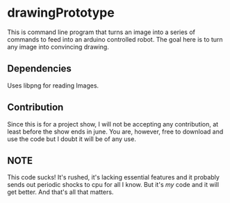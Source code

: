 # drawingPrototype
This is command line program that turns an image into a series of commands to feed into an arduino controlled robot. The goal here is to turn any image into convincing drawing.

## Dependencies
Uses libpng for reading Images.
## Contribution
Since this is for a project show, I will not be accepting any contribution, at least before the show ends in june. You are, however, free to download and use the code but I doubt it will be of any use.

## **NOTE**
This code sucks! It's rushed, it's lacking essential features and it probably sends out periodic shocks to cpu for all I know. But it's *my* code and it will get better. And that's all that matters.